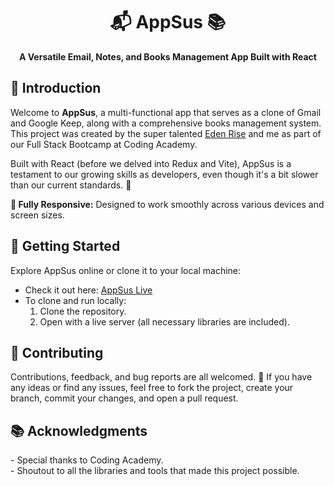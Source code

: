 <h1 align="center">📬 AppSus 📚</h1>
<p align="center">
  <strong>A Versatile Email, Notes, and Books Management App Built with React</strong>
</p>
<h2>👋 Introduction</h2>
<p>
  Welcome to <strong>AppSus</strong>, a multi-functional app that serves as a clone of Gmail and Google Keep, along with a comprehensive books management system. This project was created by the super talented <a href="https://github.com/EdenRize">Eden Rise</a> and me as part of our Full Stack Bootcamp at Coding Academy.
</p>
<p>
  Built with React (before we delved into Redux and Vite), AppSus is a testament to our growing skills as developers, even though it's a bit slower than our current standards. 🚀
</p>
<p>
  <strong>📱 Fully Responsive:</strong> Designed to work smoothly across various devices and screen sizes.
</p>
<h2>🚀 Getting Started</h2>
<p>
  Explore AppSus online or clone it to your local machine:
</p>
<ul>
  <li>
    Check it out here: 
    <a href="https://mormarzan.github.io/AppSus/">AppSus Live</a>
  </li>
  <li>
    To clone and run locally:
    <ol>
      <li>Clone the repository.</li>
      <li>Open with a live server (all necessary libraries are included).</li>
    </ol>
  </li>
</ul>
<h2>🤝 Contributing</h2>
<p>
  Contributions, feedback, and bug reports are all welcomed. 🌟 If you have any ideas or find any issues, feel free to fork the project, create your branch, commit your changes, and open a pull request.
</p>
<h2>📚 Acknowledgments</h2>
<p>
  - Special thanks to Coding Academy.<br>
  - Shoutout to all the libraries and tools that made this project possible.
</p>
